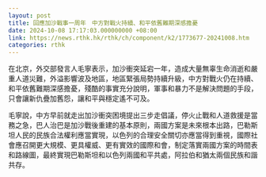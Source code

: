 ```yaml
---
layout: post
title: 回應加沙戰事一周年　中方對戰火持續、和平依舊難期深感擔憂
date: 2024-10-08 17:17:03.000000000 +08:00
link: https://news.rthk.hk/rthk/ch/component/k2/1773677-20241008.htm
categories: rthk
---
```


在北京，外交部發言人毛寧表示，加沙衝突延宕一年，造成大量無辜生命消逝和嚴重人道災難，外溢影響波及地區，地區緊張局勢持續升級，中方對戰火仍在持續、和平依舊難期深感擔憂，殘酷的事實充分說明，軍事和暴力不是解決問題的手段，只會讓新仇疊加舊怨，讓和平與穩定遙不可及。

毛寧說，中方早前就走出加沙衝突困境提出三步走倡議，停火止戰和人道救援是當務之急，巴人治巴是加沙戰後重建的基本原則，兩國方案是未來根本出路，巴勒斯坦人民的民族合法權利應當實現，以色列的合理安全關切亦應當得到重視，國際社會應召開更大規模、更具權威、更有實效的國際和會，制定落實兩國方案的時間表和路線圖，最終實現巴勒斯坦和以色列兩國和平共處，阿拉伯和猶太兩個民族和諧共存。
